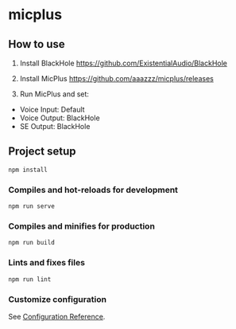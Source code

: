 # micplus

## How to use
1. Install BlackHole
https://github.com/ExistentialAudio/BlackHole

2. Install MicPlus
https://github.com/aaazzz/micplus/releases

3. Run MicPlus and set:
  * Voice Input: Default
  * Voice Output: BlackHole
  * SE Output: BlackHole

## Project setup
```
npm install
```

### Compiles and hot-reloads for development
```
npm run serve
```

### Compiles and minifies for production
```
npm run build
```

### Lints and fixes files
```
npm run lint
```

### Customize configuration
See [Configuration Reference](https://cli.vuejs.org/config/).
